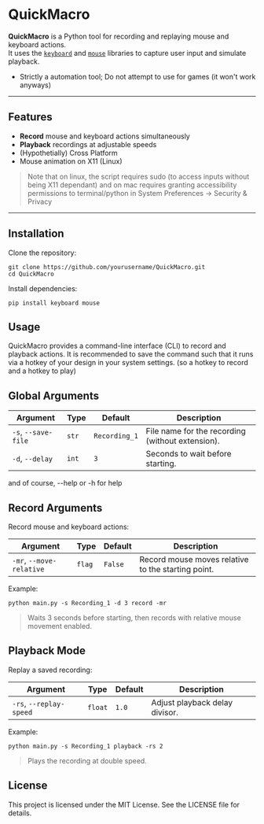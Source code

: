 # QuickMacro

**QuickMacro** is a Python tool for recording and replaying mouse and keyboard actions.  
It uses the [`keyboard`](https://pypi.org/project/keyboard/) and [`mouse`](https://pypi.org/project/mouse/) libraries to capture user input and simulate playback.

* Strictly a automation tool; Do not attempt to use for games (it won't work anyways)
---

## Features
- **Record** mouse and keyboard actions simultaneously
- **Playback** recordings at adjustable speeds  
- (Hypothetially) Cross Platform
- Mouse animation on X11 (Linux)  

> Note that on linux, the script requires sudo (to access inputs without being X11 dependant) and on mac requires granting accessibility permissions to terminal/python in System Preferences -> Security & Privacy

---

## Installation

Clone the repository:

```
git clone https://github.com/yourusername/QuickMacro.git
cd QuickMacro
```
Install dependencies:

```
pip install keyboard mouse
```
## Usage
QuickMacro provides a command-line interface (CLI) to record and playback actions.
It is recommended to save the command such that it runs via a hotkey of your design in your system settings. (so a hotkey to record and a hotkey to play)

## Global Arguments
| Argument | Type | Default | Description |
|----------|------|---------|-------------|
| `-s`, `--save-file` | `str` | `Recording_1` | File name for the recording (without extension).|
| `-d`, `--delay`     | `int` | `3`          | Seconds to wait before starting. |


and of course, --help or -h for help

## Record Arguments
Record mouse and keyboard actions:

| Argument | Type | Default | Description |
|----------|------|---------|-------------|
| `-mr`, `--move-relative` | `flag` | `False` | Record mouse moves relative to the starting point. |

Example:

```
python main.py -s Recording_1 -d 3 record -mr
```
> Waits 3 seconds before starting, then records with relative mouse movement enabled.

## Playback Mode
Replay a saved recording:

| Argument | Type | Default | Description |
|----------|------|---------|-------------|
| `-rs`, `--replay-speed` | `float` | `1.0` | Adjust playback delay divisor. |


Example:
```
python main.py -s Recording_1 playback -rs 2
```
> Plays the recording at double speed.

## License
This project is licensed under the MIT License.
See the LICENSE file for details.
